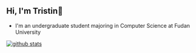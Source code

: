 <!--
**fduTristin/fduTristin** is a ✨ _special_ ✨ repository because its `README.md` (this file) appears on your GitHub profile.

Here are some ideas to get you started:

- 🔭 I’m currently working on ...
- 🌱 I’m currently learning ...
- 👯 I’m looking to collaborate on ...
- 🤔 I’m looking for help with ...
- 💬 Ask me about ...
- 📫 How to reach me: ...
- 😄 Pronouns: ...
- ⚡ Fun fact: ...
-->

## Hi, I'm Tristin🦉 

- I'm an undergraduate student majoring in Computer Science at Fudan University

[![github stats](https://github-readme-stats.vercel.app/api?username=fduTristin&count_private=true)](https://github.com/anuraghazra/github-readme-stats)
